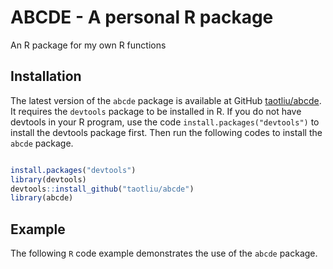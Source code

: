 # ABCDE - A personal R package 

An R package for my own R functions

## Installation

The latest version of the `abcde` package is available at GitHub [taotliu/abcde](https://github.com/taotliu/abcde). It requires the `devtools` package to be installed in R. If you do not have devtools in your R program, use the code `install.packages("devtools")` to install the devtools package first. Then run the following codes to install the `abcde` package.

```R

install.packages("devtools")
library(devtools)
devtools::install_github("taotliu/abcde")
library(abcde)
```

## Example

The following `R` code example demonstrates the use of the `abcde` package.
